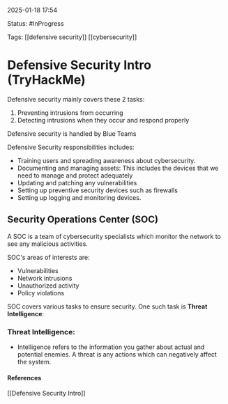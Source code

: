 
2025-01-18 17:54

Status: #InProgress 

Tags: [[defensive security]] [[cybersecurity]]

# Defensive Security Intro (TryHackMe)

Defensive security mainly covers these 2 tasks:
1. Preventing intrusions from occurring
2. Detecting intrusions when they occur and respond properly

Defensive security is handled by Blue Teams

Defensive Security responsibilities includes:
- Training users and spreading awareness about cybersecurity.
- Documenting and managing assets: This includes the devices that we need to manage and protect adequately
- Updating and patching any vulnerabilities
- Setting up preventive security devices such as firewalls
- Setting up logging and monitoring devices.


## Security Operations Center (SOC)

A SOC is a team of cybersecurity specialists which monitor the network to see any malicious activities.

SOC's areas of interests are:
- Vulnerabilities
- Network intrusions
- Unauthorized activity
- Policy violations

SOC covers various tasks to ensure security. One such task is **Threat Intelligence**:
### Threat Intelligence:

- Intelligence refers to the information you gather about actual and potential enemies. A threat is any actions which can negatively affect the system. 




#### References
[[Defensive Security Intro]]